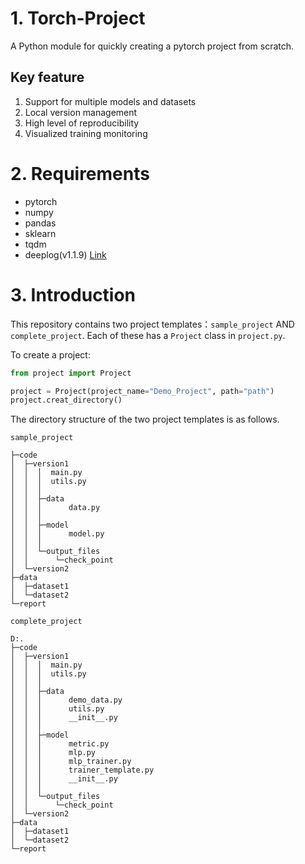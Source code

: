 # 1. Torch-Project
A Python module for quickly creating a pytorch project from scratch.

## Key feature
1. Support for multiple models and datasets
2. Local version management
3. High level of reproducibility
4. Visualized training monitoring

# 2. Requirements
- pytorch
- numpy
- pandas
- sklearn
- tqdm
- deeplog(v1.1.9) [Link](https://github.com/MacroHongZ/DeepLog)


# 3. Introduction

This repository contains two project templates：`sample_project` AND `complete_project`. Each of these has a `Project` class in `project.py`.

To create a project:
```python
from project import Project

project = Project(project_name="Demo_Project", path="path")
project.creat_directory()
```

The directory structure of the two project templates is as follows.

`sample_project`
```
├─code
│  ├─version1
│  │  │  main.py
│  │  │  utils.py
│  │  │
│  │  ├─data
│  │  │      data.py
│  │  │
│  │  ├─model
│  │  │      model.py
│  │  │
│  │  └─output_files
│  │      └─check_point
│  └─version2
├─data
│  ├─dataset1
│  └─dataset2
└─report
```

`complete_project`
```
D:.
├─code
│  ├─version1
│  │  │  main.py
│  │  │  utils.py
│  │  │
│  │  ├─data
│  │  │      demo_data.py
│  │  │      utils.py
│  │  │      __init__.py
│  │  │
│  │  ├─model
│  │  │      metric.py
│  │  │      mlp.py
│  │  │      mlp_trainer.py
│  │  │      trainer_template.py
│  │  │      __init__.py
│  │  │
│  │  └─output_files
│  │      └─check_point
│  └─version2
├─data
│  ├─dataset1
│  └─dataset2
└─report
```

